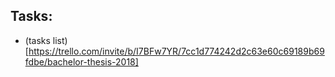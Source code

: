 Tasks:
------
* (tasks list)[https://trello.com/invite/b/I7BFw7YR/7cc1d774242d2c63e60c69189b69fdbe/bachelor-thesis-2018]
